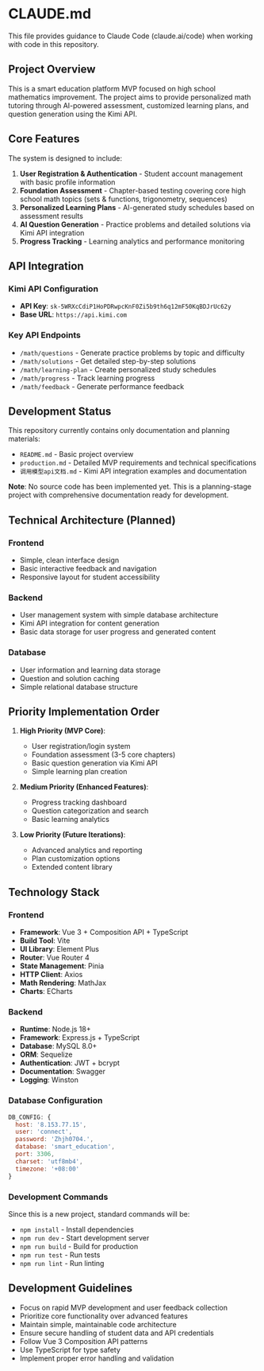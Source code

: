 # CLAUDE.md

This file provides guidance to Claude Code (claude.ai/code) when working with code in this repository.

## Project Overview

This is a smart education platform MVP focused on high school mathematics improvement. The project aims to provide personalized math tutoring through AI-powered assessment, customized learning plans, and question generation using the Kimi API.

## Core Features

The system is designed to include:

1. **User Registration & Authentication** - Student account management with basic profile information
2. **Foundation Assessment** - Chapter-based testing covering core high school math topics (sets & functions, trigonometry, sequences)
3. **Personalized Learning Plans** - AI-generated study schedules based on assessment results
4. **AI Question Generation** - Practice problems and detailed solutions via Kimi API integration
5. **Progress Tracking** - Learning analytics and performance monitoring

## API Integration

### Kimi API Configuration
- **API Key**: `sk-5WRXcCdiP1HoPDRwpcKnF0Zi5b9th6q12mF50KqBDJrUc62y`
- **Base URL**: `https://api.kimi.com`

### Key API Endpoints
- `/math/questions` - Generate practice problems by topic and difficulty
- `/math/solutions` - Get detailed step-by-step solutions
- `/math/learning-plan` - Create personalized study schedules
- `/math/progress` - Track learning progress
- `/math/feedback` - Generate performance feedback

## Development Status

This repository currently contains only documentation and planning materials:
- `README.md` - Basic project overview
- `production.md` - Detailed MVP requirements and technical specifications
- `调用模型api文档.md` - Kimi API integration examples and documentation

**Note**: No source code has been implemented yet. This is a planning-stage project with comprehensive documentation ready for development.

## Technical Architecture (Planned)

### Frontend
- Simple, clean interface design
- Basic interactive feedback and navigation
- Responsive layout for student accessibility

### Backend
- User management system with simple database architecture
- Kimi API integration for content generation
- Basic data storage for user progress and generated content

### Database
- User information and learning data storage
- Question and solution caching
- Simple relational database structure

## Priority Implementation Order

1. **High Priority (MVP Core)**:
   - User registration/login system
   - Foundation assessment (3-5 core chapters)
   - Basic question generation via Kimi API
   - Simple learning plan creation

2. **Medium Priority (Enhanced Features)**:
   - Progress tracking dashboard
   - Question categorization and search
   - Basic learning analytics

3. **Low Priority (Future Iterations)**:
   - Advanced analytics and reporting
   - Plan customization options
   - Extended content library

## Technology Stack

### Frontend
- **Framework**: Vue 3 + Composition API + TypeScript
- **Build Tool**: Vite
- **UI Library**: Element Plus
- **Router**: Vue Router 4
- **State Management**: Pinia
- **HTTP Client**: Axios
- **Math Rendering**: MathJax
- **Charts**: ECharts

### Backend
- **Runtime**: Node.js 18+
- **Framework**: Express.js + TypeScript
- **Database**: MySQL 8.0+
- **ORM**: Sequelize
- **Authentication**: JWT + bcrypt
- **Documentation**: Swagger
- **Logging**: Winston

### Database Configuration
```javascript
DB_CONFIG: {
  host: '8.153.77.15',
  user: 'connect',
  password: 'Zhjh0704.',
  database: 'smart_education',
  port: 3306,
  charset: 'utf8mb4',
  timezone: '+08:00'
}
```

### Development Commands
Since this is a new project, standard commands will be:
- `npm install` - Install dependencies
- `npm run dev` - Start development server
- `npm run build` - Build for production
- `npm run test` - Run tests
- `npm run lint` - Run linting

## Development Guidelines

- Focus on rapid MVP development and user feedback collection
- Prioritize core functionality over advanced features
- Maintain simple, maintainable code architecture
- Ensure secure handling of student data and API credentials
- Follow Vue 3 Composition API patterns
- Use TypeScript for type safety
- Implement proper error handling and validation